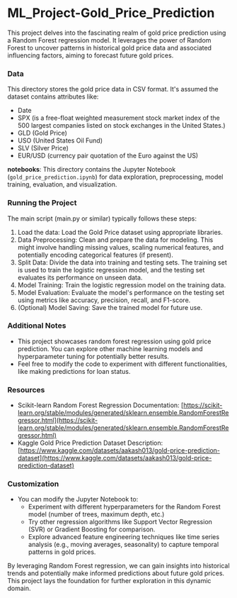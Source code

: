 # ML_Project-Gold_Price_Prediction

This project delves into the fascinating realm of gold price prediction using a Random Forest regression model. It leverages the power of Random Forest to uncover patterns in historical gold price data and associated influencing factors, aiming to forecast future gold prices.

### Data
  This directory stores the gold price data in CSV format. It's assumed the dataset contains attributes like:
  
  - Date
  - SPX (is a free-float weighted measurement stock market index of the 500 largest companies listed on stock exchanges in the United States.)
  - GLD (Gold Price)
  - USO (United States Oil Fund)
  - SLV (Silver Price)
  - EUR/USD (currency pair quotation of the Euro against the US)
    
**notebooks**: This directory contains the Jupyter Notebook (`gold_price_prediction.ipynb`) for data exploration, preprocessing, model training, evaluation, and visualization.

### Running the Project
The main script (main.py or similar) typically follows these steps:

1. Load the data: Load the Gold Price dataset using appropriate libraries.
2. Data Preprocessing: Clean and prepare the data for modeling. This might involve handling missing values, scaling numerical features, and potentially encoding categorical features (if present).
3. Split Data: Divide the data into training and testing sets. The training set is used to train the logistic regression model, and the testing set evaluates its performance on unseen data.
4. Model Training: Train the logistic regression model on the training data.
5. Model Evaluation: Evaluate the model's performance on the testing set using metrics like accuracy, precision, recall, and F1-score.
6. (Optional) Model Saving: Save the trained model for future use.

### Additional Notes
 - This project showcases random forest regression using gold price prediction. You can explore other machine learning models and hyperparameter tuning for potentially better results.
 - Feel free to modify the code to experiment with different functionalities, like making predictions for loan status.

### Resources
 - Scikit-learn Random Forest Regression Documentation: [https://scikit-learn.org/stable/modules/generated/sklearn.ensemble.RandomForestRegressor.html](https://scikit-learn.org/stable/modules/generated/sklearn.ensemble.RandomForestRegressor.html)
 - Kaggle Gold Price Prediction Dataset Description: [https://www.kaggle.com/datasets/aakash013/gold-price-prediction-dataset](https://www.kaggle.com/datasets/aakash013/gold-price-prediction-dataset)

### Customization

- You can modify the Jupyter Notebook to:
    - Experiment with different hyperparameters for the Random Forest model (number of trees, maximum depth, etc.)
    - Try other regression algorithms like Support Vector Regression (SVR) or Gradient Boosting for comparison.
    - Explore advanced feature engineering techniques like time series analysis (e.g., moving averages, seasonality) to capture temporal patterns in gold prices.

By leveraging Random Forest regression, we can gain insights into historical trends and potentially make informed predictions about future gold prices. This project lays the foundation for further exploration in this dynamic domain.
